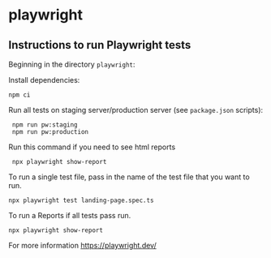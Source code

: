 # playwright

## Instructions to run Playwright tests

Beginning in the directory `playwright`:

Install dependencies:

```
npm ci
```

Run all tests on staging server/production server (see `package.json` scripts):

```
 npm run pw:staging
 npm run pw:production

```

Run this command if you need to see html reports

```
 npx playwright show-report
```

To run a single test file, pass in the name of the test file that you want to run.

```
npx playwright test landing-page.spec.ts
```

To run a Reports if all tests pass run.

```
npx playwright show-report
```

For more information https://playwright.dev/
